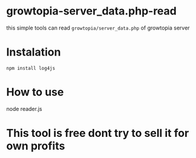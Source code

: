 # growtopia-server_data.php-read
this simple tools can read ```growtopia/server_data.php``` of growtopia server 

# Instalation
```npm install log4js```
# How to use
node reader.js

# This tool is free dont try to sell it for own profits

